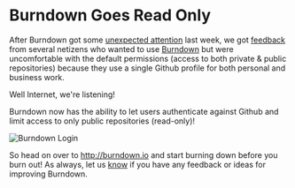 # Burndown Goes Read Only

After Burndown got some [unexpected attention][3] last week, we got
[feedback][2] from several netizens who wanted to use [Burndown][4] but were
uncomfortable with the default permissions (access to both private & public
repositories) because they use a single Github profile for both personal and
business work.

Well Internet, we're listening!

Burndown now has the ability to let users authenticate against Github and
limit access to only public repositories (read-only)!

![Burndown Login][1]

So head on over to http://burndown.io and start burning down before you burn
out! As always, let us [know][5] if you have any feedback or ideas for improving
Burndown.

[1]: https://raw.github.com/danriti/moleskine/master/burndown-read-only/images/read-only.png
[2]: https://github.com/appneta/burndown/pull/46
[3]: https://twitter.com/paul_irish/status/395414787418370048
[4]: http://burndown.io
[5]: https://github.com/appneta/burndown/issues/new
